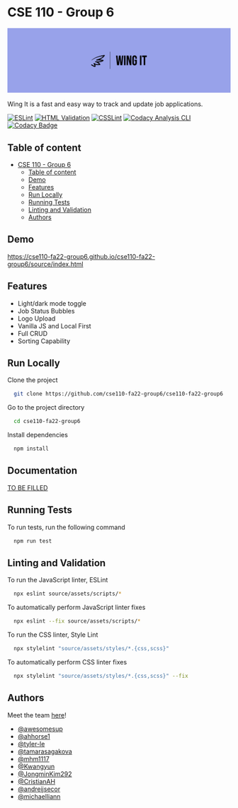 # CSE 110 - Group 6

![logo](./admin/branding/panorama-logo.jpeg)

Wing It is a fast and easy way to track and update job applications.

[![ESLint](https://github.com/cse110-fa22-group6/cse110-fa22-group6/actions/workflows/eslint.yml/badge.svg)](https://github.com/cse110-fa22-group6/cse110-fa22-group6/actions/workflows/eslint.yml)
[![HTML Validation](https://github.com/cse110-fa22-group6/cse110-fa22-group6/actions/workflows/html.yml/badge.svg)](https://github.com/cse110-fa22-group6/cse110-fa22-group6/actions/workflows/html.yml)
[![CSSLint](https://github.com/cse110-fa22-group6/cse110-fa22-group6/actions/workflows/csslint.yml/badge.svg)](https://github.com/cse110-fa22-group6/cse110-fa22-group6/actions/workflows/csslint.yml)
[![Codacy Analysis CLI](https://github.com/cse110-fa22-group6/cse110-fa22-group6/actions/workflows/codacy-analysis.yml/badge.svg)](https://github.com/cse110-fa22-group6/cse110-fa22-group6/actions/workflows/codacy-analysis.yml)
[![Codacy Badge](https://app.codacy.com/project/badge/Grade/30759e75350b4954a5be1c284636efa0)](https://www.codacy.com/gh/cse110-fa22-group6/cse110-fa22-group6/dashboard?utm_source=github.com&utm_medium=referral&utm_content=cse110-fa22-group6/cse110-fa22-group6&utm_campaign=Badge_Grade)

## Table of content

- [CSE 110 - Group 6](#cse-110---group-6)
  - [Table of content](#table-of-content)
  - [Demo](#demo)
  - [Features](#features)
  - [Run Locally](#run-locally)
  - [Running Tests](#running-tests)
  - [Linting and Validation](#linting-and-validation)
  - [Authors](#authors)

## Demo

https://cse110-fa22-group6.github.io/cse110-fa22-group6/source/index.html

## Features

- Light/dark mode toggle
- Job Status Bubbles
- Logo Upload
- Vanilla JS and Local First
- Full CRUD
- Sorting Capability

## Run Locally

Clone the project

```bash
  git clone https://github.com/cse110-fa22-group6/cse110-fa22-group6
```

Go to the project directory

```bash
  cd cse110-fa22-group6
```

Install dependencies

```bash
  npm install
```

## Documentation

[TO BE FILLED](https://linktodocumentation)


## Running Tests

To run tests, run the following command

```bash
  npm run test
```

## Linting and Validation

To run the JavaScript linter, ESLint

```bash
  npx eslint source/assets/scripts/*
```

To automatically perform JavaScript linter fixes

```bash
  npx eslint --fix source/assets/scripts/*
```

To run the CSS linter, Style Lint

```bash
  npx stylelint "source/assets/styles/*.{css,scss}"
```

To automatically perform CSS linter fixes

```bash
  npx stylelint "source/assets/styles/*.{css,scss}" --fix
```

## Authors

Meet the team [here](./admin/team.md)!

- [@awesomesup](https://github.com/awesomesup)
- [@ahhorse1](https://github.com/ahhorse1)
- [@tyler-le](https://github.com/tyler-le)
- [@tamarasagakova](https://github.com/tamarasagakova)
- [@mhm1117](https://github.com/mhm1117)
- [@Kwangyun](https://github.com/Kwangyun)
- [@JongminKim292](https://github.com/JongminKim292)
- [@CristianAH](https://github.com/CristianAH)
- [@andreijsecor](https://github.com/andreijsecor)
- [@michaelliann](https://github.com/michaelliann)
